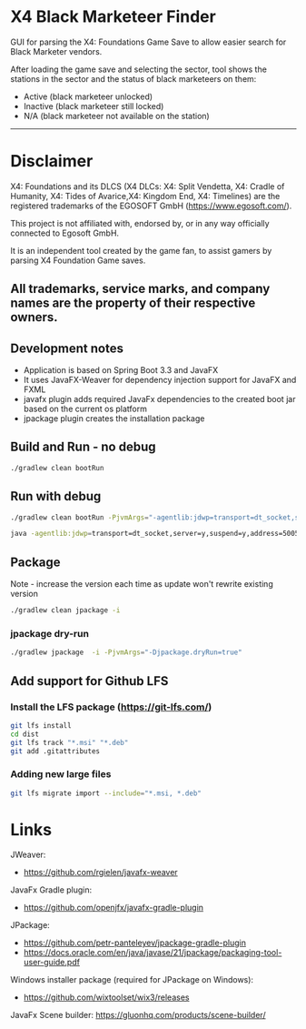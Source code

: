 # X4 Black Marketeer Finder
GUI for parsing the X4: Foundations Game Save to allow easier search for Black Marketer vendors.

After loading the game save and selecting the sector, tool shows the stations in the sector and the status of black marketeers on them:
- Active (black marketeer unlocked)
- Inactive (black marketeer still locked)
- N/A (black marketeer not available on the station)

---
# Disclaimer
X4: Foundations and its DLCS (X4 DLCs:  X4: Split Vendetta, X4: Cradle of Humanity, X4: Tides of Avarice,X4: Kingdom End, X4: Timelines) are the registered trademarks of the EGOSOFT GmbH (https://www.egosoft.com/).

This project is not affiliated with, endorsed by, or in any way officially connected to Egosoft GmbH. 

It is an independent tool created by the game fan, to assist gamers by parsing X4 Foundation Game saves.

All trademarks, service marks, and company names are the property of their respective owners.
---

## Development notes

- Application is based on Spring Boot 3.3 and JavaFX
- It uses JavaFX-Weaver for dependency injection support for JavaFX and FXML
- javafx plugin adds required JavaFx dependencies to the created boot jar based on the current os platform
- jpackage plugin creates the installation package

## Build and Run - no debug
```bash
./gradlew clean bootRun
```

## Run with debug
```bash
./gradlew clean bootRun -PjvmArgs="-agentlib:jdwp=transport=dt_socket,server=y,suspend=y,address=5005"
```
```bash
java -agentlib:jdwp=transport=dt_socket,server=y,suspend=y,address=5005 -jar .\build\libs\shady-search-0.0.2-SNAPSHOT.jar
```

## Package
 Note - increase the version each time as update won't rewrite existing version 
```bash
./gradlew clean jpackage -i
```

### jpackage dry-run
```bash
./gradlew jpackage  -i -PjvmArgs="-Djpackage.dryRun=true"
```


## Add support for Github LFS
### Install the LFS package (https://git-lfs.com/)
```bash
git lfs install
cd dist
git lfs track "*.msi" "*.deb"
git add .gitattributes
```

### Adding new large files
```bash
git lfs migrate import --include="*.msi, *.deb"
```
# Links

JWeaver:
- https://github.com/rgielen/javafx-weaver

JavaFx Gradle plugin:
- https://github.com/openjfx/javafx-gradle-plugin

JPackage:
- https://github.com/petr-panteleyev/jpackage-gradle-plugin
- https://docs.oracle.com/en/java/javase/21/jpackage/packaging-tool-user-guide.pdf

Windows installer package (required for JPackage on Windows):
- https://github.com/wixtoolset/wix3/releases

JavaFx Scene builder:
https://gluonhq.com/products/scene-builder/


